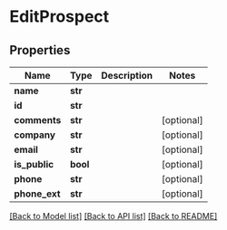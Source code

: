 # EditProspect

## Properties
Name | Type | Description | Notes
------------ | ------------- | ------------- | -------------
**name** | **str** |  | 
**id** | **str** |  | 
**comments** | **str** |  | [optional] 
**company** | **str** |  | [optional] 
**email** | **str** |  | [optional] 
**is_public** | **bool** |  | [optional] 
**phone** | **str** |  | [optional] 
**phone_ext** | **str** |  | [optional] 

[[Back to Model list]](../README.md#documentation-for-models) [[Back to API list]](../README.md#documentation-for-api-endpoints) [[Back to README]](../README.md)


